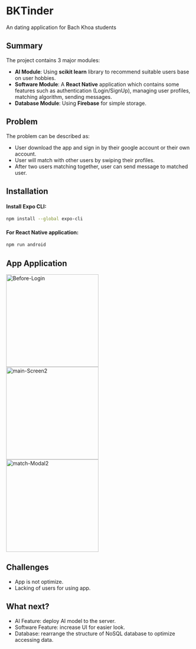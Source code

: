 # BKTinder
An dating application for Bach Khoa students

## Summary
The project contains 3 major modules:
* **AI Module**: Using **scikit learn** library to recommend suitable users base on user hobbies.
* **Software Module**: A **React Native** application which contains some features such as authentication (Login/SignUp), managing user profiles, matching algorithm, sending messages.
* **Database Module**: Using **Firebase** for simple storage.

## Problem
The problem can be described as:
* User download the app and sign in by their google account or their own account.
* User will match with other users by swiping their profiles.
* After two users matching together, user can send message to matched user.

## Installation
#### Install Expo CLI:
```bash
npm install --global expo-cli
```
#### For React Native application:
```bash
npm run android
```
## App Application
<a href="https://ibb.co/cvysdbm"><img src="https://i.ibb.co/n0wKS3W/Before-Login.png" alt="Before-Login" border="0" width="250"></a>
<br>
<a href="https://ibb.co/CwR6nJp"><img src="https://i.ibb.co/wd57KJZ/main-Screen2.png" alt="main-Screen2" border="0" width="250"></a>
<br>
<a href="https://ibb.co/smXcN4M"><img src="https://i.ibb.co/PmVJPyf/match-Modal2.png" alt="match-Modal2" border="0" width="250"></a>

## Challenges
* App is not optimize.
* Lacking of users for using app.

## What next?
* AI Feature: deploy AI model to the server.
* Software Feature: increase UI for easier look.
* Database: rearrange the structure of NoSQL database to optimize accessing data.

